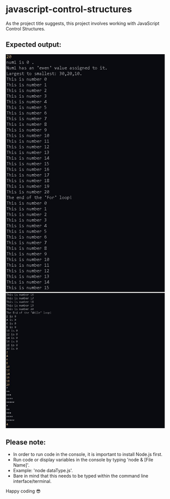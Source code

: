 # javascript-control-structures

As the project title suggests, this project involves working with JavaScript Control Structures.

## Expected output:

<img src="/images/Capture.JPG" alt="code output in console">
<img src="/images/Capture2.JPG" alt="code output in console">

## Please note:

* In order to run code in the console, it is important to install Node.js first.
* Run code or display variables in the console by typing 'node & [File Name]'.
* Example: 'node dataType.js'.
* Bare in mind that this needs to be typed within the command line interface/terminal.

Happy coding :sunglasses:
